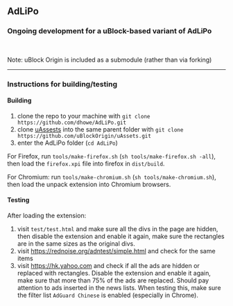 ## AdLiPo

### Ongoing development for a uBlock-based variant of AdLiPo

<br>

Note: uBlock Origin is included as a submodule (rather than via forking)

<hr>

### Instructions for building/testing

#### Building

1. clone the repo to your machine with `git clone https://github.com/dhowe/AdLiPo.git`
2. clone [uAssests](https://github.com/uBlockOrigin/uAssets) into the same parent folder with  `git clone https://github.com/uBlockOrigin/uAssets.git`
2. enter the AdLiPo folder (`cd AdLiPo`)

For Firefox, run `tools/make-firefox.sh` (`sh tools/make-firefox.sh -all`), then load the `firefox.xpi` file into firefox in `dist/build`.

For Chromium: run `tools/make-chromium.sh` (`sh tools/make-chromium.sh`), then load the unpack extension into Chromium browsers.

#### Testing

After loading the extension:

1. visit `test/test.html` and make sure all the divs in the page are hidden, then disable the extension and enable it again, make sure the rectangles are in the same sizes as the original divs.
2. visit https://rednoise.org/adntest/simple.html and check for the same items
3. visit https://hk.yahoo.com and check if all the ads are hidden or replaced with rectangles. Disable the extension and enable it again, make sure that more than 75% of the ads are replaced. Should pay attention to ads inserted in the news lists. When testing this, make sure the filter list `AdGuard Chinese` is enabled (especially in Chrome).
